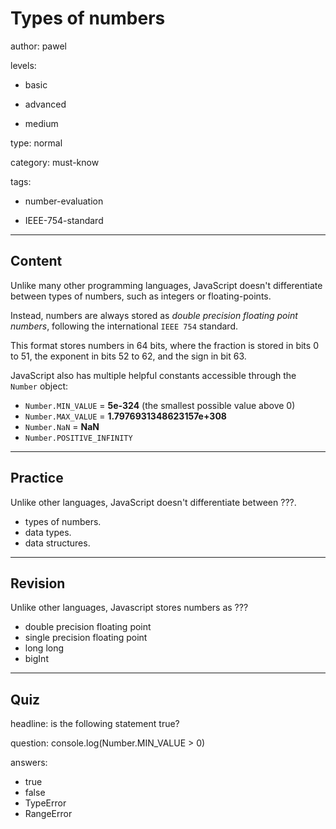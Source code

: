 # Types of numbers
author: pawel

levels:

  - basic

  - advanced

  - medium

type: normal

category: must-know

tags:

  - number-evaluation

  - IEEE-754-standard

---
## Content

Unlike many other programming languages, JavaScript doesn't differentiate between types of numbers, such as integers or floating-points. 

Instead, numbers are always stored as _double precision floating point numbers_, following the international `IEEE 754` standard.

This format stores numbers in 64 bits, where the fraction is stored in bits 0 to 51, the exponent in bits 52 to 62, and the sign in bit 63.

JavaScript also has multiple helpful constants accessible through the `Number` object:
- `Number.MIN_VALUE` = **5e-324** (the smallest possible value above 0)
- `Number.MAX_VALUE` = **1.7976931348623157e+308**
- `Number.NaN` = **NaN**
- `Number.POSITIVE_INFINITY`

---
## Practice

Unlike other languages, JavaScript doesn't differentiate between ???.

* types of numbers.
* data types.
* data structures.

---
## Revision

Unlike other languages, Javascript stores numbers as ???

* double precision floating point
* single precision floating point
* long long
* bigInt

---
## Quiz

headline: is the following statement true?

question: console.log(Number.MIN_VALUE > 0)

answers:
  - true
  - false
  - TypeError
  - RangeError
